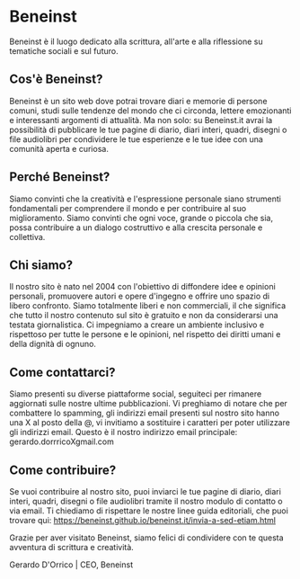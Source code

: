 # Beneinst

Beneinst è il luogo dedicato alla scrittura, all'arte e alla riflessione su tematiche sociali e sul futuro.

## Cos'è Beneinst?

Beneinst è un sito web dove potrai trovare diari e memorie di persone comuni, studi sulle tendenze del mondo che ci circonda, lettere emozionanti e interessanti argomenti di attualità. Ma non solo: su Beneinst.it avrai la possibilità di pubblicare le tue pagine di diario, diari interi, quadri, disegni o file audiolibri per condividere le tue esperienze e le tue idee con una comunità aperta e curiosa.

## Perché Beneinst?

Siamo convinti che la creatività e l'espressione personale siano strumenti fondamentali per comprendere il mondo e per contribuire al suo miglioramento. Siamo convinti che ogni voce, grande o piccola che sia, possa contribuire a un dialogo costruttivo e alla crescita personale e collettiva.

## Chi siamo?

Il nostro sito è nato nel 2004 con l'obiettivo di diffondere idee e opinioni personali, promuovere autori e opere d'ingegno e offrire uno spazio di libero confronto. Siamo totalmente liberi e non commerciali, il che significa che tutto il nostro contenuto sul sito è gratuito e non da considerarsi una testata giornalistica. Ci impegniamo a creare un ambiente inclusivo e rispettoso per tutte le persone e le opinioni, nel rispetto dei diritti umani e della dignità di ognuno.

## Come contattarci?

Siamo presenti su diverse piattaforme social, seguiteci per rimanere aggiornati sulle nostre ultime pubblicazioni. Vi preghiamo di notare che per combattere lo spamming, gli indirizzi email presenti sul nostro sito hanno una X al posto della @, vi invitiamo a sostituire i caratteri per poter utilizzare gli indirizzi email. Questo è il nostro indirizzo email principale: gerardo.dorrricoXgmail.com

## Come contribuire?

Se vuoi contribuire al nostro sito, puoi inviarci le tue pagine di diario, diari interi, quadri, disegni o file audiolibri tramite il nostro modulo di contatto o via email. Ti chiediamo di rispettare le nostre linee guida editoriali, che puoi trovare qui: https://beneinst.github.io/beneinst.it/invia-a-sed-etiam.html

Grazie per aver visitato Beneinst, siamo felici di condividere con te questa avventura di scrittura e creatività.

Gerardo D'Orrico | CEO, Beneinst
